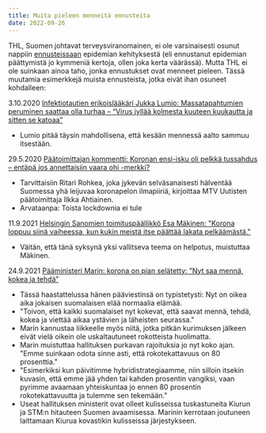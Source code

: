 ```yaml
---
title: Muita pieleen menneitä ennusteita
date: 2022-09-26
---
```


THL, Suomen johtavat terveysviranomainen, ei ole varsinaisesti osunut nappiin [ennusteissaan](/articles/thl_ennusteet.html) epidemian kehityksestä (eli ennustanut epidemian päättymistä jo kymmeniä kertoja, ollen joka kerta väärässä). Mutta THL ei ole suinkaan ainoa taho, jonka ennustukset ovat menneet pieleen. Tässä muutamia esimerkkejä muista ennusteista, jotka eivät ihan osuneet kohdalleen:

3.10.2020 [Infektiotautien erikoislääkäri Jukka Lumio: Massatapahtumien peruminen saattaa olla turhaa – “Virus jyllää kolmesta kuuteen kuukautta ja sitten se katoaa”](https://yle.fi/uutiset/3-11246000)
* Lumio pitää täysin mahdollisena, että kesään mennessä aalto sammuu itsestään.

29.5.2020 [Päätoimittajan kommentti: Koronan ensi-isku oli pelkkä tussahdus – entäpä jos annettaisiin vaara ohi -merkki?](https://www.mtvuutiset.fi/artikkeli/paatoimittajan-kommentti-koronan-ensi-isku-oli-pelkka-tussahdus-entapa-jos-annettaisiin-vaara-ohi-merkki/7833812)
* Tarvittaisiin Ritari Rohkea, joka jykevän selväsanaisesti hälventää Suomessa yhä leijuvaa koronapelon ilmapiiriä, kirjoittaa MTV Uutisten päätoimittaja Ilkka Ahtiainen.
* Arvataanpa: Toista lockdownia ei tule

11.9.2021 [Helsingin Sanomien toimituspäällikkö Esa Mäkinen: "Korona loppuu siinä vaiheessa, kun kukin meistä itse päättää lakata pelkäämästä."](https://yle.fi/uutiset/3-12094285)
* Väitän, että tänä syksynä yksi vallitseva teema on helpotus, muistuttaa Mäkinen.

24.9.2021 [Pääministeri Marin: korona on pian selätetty: ”Nyt saa mennä, kokea ja tehdä”](https://www.is.fi/politiikka/art-2000008285520.html)
* Tässä haastattelussa hänen pääviestinsä on typistetysti: Nyt on oikea aika jokaisen suomalaisen elää normaalia elämää.
* "Toivon, että kaikki suomalaiset nyt kokevat, että saavat mennä, tehdä, kokea ja viettää aikaa ystävien ja läheisten seurassa."
* Marin kannustaa liikkeelle myös niitä, jotka pitkän kurimuksen jälkeen eivät vielä oikein ole uskaltautuneet rokotteista huolimatta.
* Marin muistuttaa hallituksen purkavan rajoituksia jo nyt koko ajan. "Emme suinkaan odota sinne asti, että rokotekattavuus on 80 prosenttia."
* "Esimerkiksi kun päivitimme hybridistrategiaamme, niin silloin itsekin kuvasin, että emme jää yhden tai kahden prosentin vangiksi, vaan pyrimme avaamaan yhteiskuntaa jo ennen 80 prosentin rokotekattavuutta ja tulemme sen tekemään."
* Useat hallituksen ministerit ovat olleet kulisseissa tuskastuneita Kiurun ja STM:n hitauteen Suomen avaamisessa. Marinin kerrotaan joutuneen laittamaan Kiurua kovastikin kulisseissa järjestykseen.

